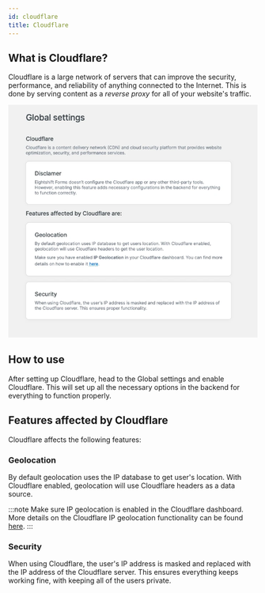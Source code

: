 ```yaml
---
id: cloudflare
title: Cloudflare
---
```


## What is Cloudflare?

Cloudflare is a large network of servers that can improve the security, performance, and reliability of anything connected to the Internet. This is done by serving content as a _reverse proxy_ for all of your website's traffic.

![Cloudflare screen](/img/forms/cloudflare.webp)

## How to use

After setting up Cloudflare, head to the Global settings and enable Cloudflare. This will set up all the necessary options in the backend for everything to function properly.

## Features affected by Cloudflare

Cloudflare affects the following features:

### Geolocation

By default geolocation uses the IP database to get user's location. With Cloudflare enabled, geolocation will use Cloudflare headers as a data source.

:::note
Make sure IP geolocation is enabled in the Cloudflare dashboard. More details on the Cloudflare IP geolocation functionality can be found [here](https://developers.cloudflare.com/support/network/configuring-ip-geolocation/).
:::

### Security

When using Cloudflare, the user's IP address is masked and replaced with the IP address of the Cloudflare server. This ensures everything keeps working fine, with keeping all of the users private.
